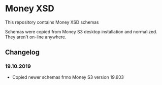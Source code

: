 # Money XSD

This repository contains Money XSD schemas

Schemas were copied from Money S3 desktop installation and normalized. They aren't on-line anywhere.

## Changelog

### 19.10.2019

* Copied newer schemas frmo Money S3 version 19.603
